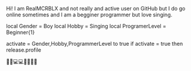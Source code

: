 Hi! I am RealMCRBLX and not really and active user on GitHub but I do go online sometimes and I am a begginer programmer but love singing.

local Gender = Boy
local Hobby = Singing
local ProgramerLevel = Beginner{1}

activate = Gender,Hobby,ProgrammerLevel to true
  if activate = true then
     release.profile

🎤🎤💻💻🧑‍💻🧑‍💻
